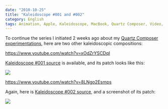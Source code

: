 ```yaml
---
date: "2010-10-25"
title: "Kaleidoscope #001 and #002"
category: English
tags: Animation, Apple, Kaleidoscope, MacBook, Quartz Composer, Video, Visual
---
```


To continue the series I initiated 2 weeks ago about my [Quartz Composer experimentations](https://kevin.deldycke.com/2010/10/export-quartz-composer-video/), here are two other kaleidoscopic compositions:

https://www.youtube.com/watch?v=xOdZrYSCDqI

[Kaleidoscope #001 source](https://kevin.deldycke.com/documents/kaleidoscope-001.qtz) is available, and its patch looks like this:

![]({attach}kaleidoscope-001-patch.png)

https://www.youtube.com/watch?v=8LNgo2Esmps

Again, here is [Kaleidoscope #002 source](https://kevin.deldycke.com/documents/kaleidoscope-002.qtz), and a screenshot of its patch:

![]({attach}kaleidoscope-002-patch.png)

